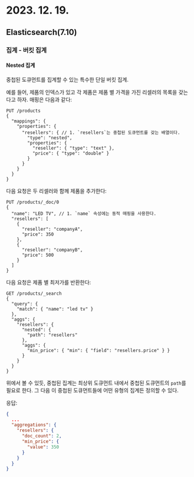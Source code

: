 # 2023. 12. 19.

## Elasticsearch(7.10)

### 집계 - 버킷 집계

#### Nested 집계

중첩된 도큐먼트를 집계할 수 있는 특수한 단일 버킷 집계.

예를 들어, 제품의 인덱스가 있고 각 제품은 제품 별 가격을 가진 리셀러의 목록을 갖는다고 하자. 매핑은 다음과 같다:

```http
PUT /products
{
  "mappings": {
    "properties": {
      "resellers": { // 1. `resellers`는 중첩된 도큐먼트를 갖는 배열이다.
        "type": "nested",
        "properties": {
          "reseller": { "type": "text" },
          "price": { "type": "double" }
        }
      }
    }
  }
}
```

다음 요청은 두 리셀러와 함께 제품을 추가한다:

```http
PUT /products/_doc/0
{
  "name": "LED TV", // 1. `name` 속성에는 동적 매핑을 사용한다.
  "resellers": [
    {
      "reseller": "companyA",
      "price": 350
    },
    {
      "reseller": "companyB",
      "price": 500
    }
  ]
}
```

다음 요청은 제품 별 최저가를 반환한다:

```http
GET /products/_search
{
  "query": {
    "match": { "name": "led tv" }
  },
  "aggs": {
    "resellers": {
      "nested": {
        "path": "resellers"
      },
      "aggs": {
        "min_price": { "min": { "field": "resellers.price" } }
      }
    }
  }
}
```

위에서 볼 수 있듯, 중첩된 집계는 최상위 도큐먼트 내에서 중첩된 도큐먼트의 `path`를 필요로 한다. 그 다음 이 중첩된 도큐먼트들에 어떤 유형의 집계든 정의할 수 있다.

응답:

```json
{
  ...
  "aggregations": {
    "resellers": {
      "doc_count": 2,
      "min_price": {
        "value": 350
      }
    }
  }
}
```



